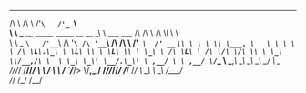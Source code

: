  __                                                __                   __       __      
/\ \                                              /\ \                /'__`\   /'_ `\    
\ \ \___       __     _____    _____    __  __    \_\ \     ___ ___  /\ \/\ \ /\ \L\ \   
 \ \  _ `\   /'__`\  /\ '__`\ /\ '__`\ /\ \/\ \   /'_` \  /' __` __`\\ \ \ \ \\ \___, \  
  \ \ \ \ \ /\ \L\.\_\ \ \L\ \\ \ \L\ \\ \ \_\ \ /\ \L\ \ /\ \/\ \/\ \\ \ \_\ \\/__,/\ \ 
   \ \_\ \_\\ \__/.\_\\ \ ,__/ \ \ ,__/ \/`____ \\ \___,_\\ \_\ \_\ \_\\ \____/     \ \_\
    \/_/\/_/ \/__/\/_/ \ \ \/   \ \ \/   `/___/> \\/__,_ / \/_/\/_/\/_/ \/___/       \/_/
                        \ \_\    \ \_\      /\___/                                       
                         \/_/     \/_/      \/__/                                        
